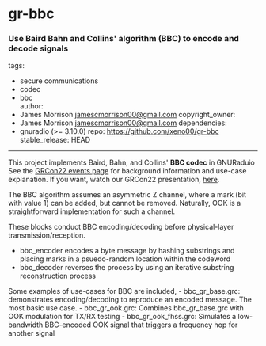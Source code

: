 # gr-bbc  
### Use Baird Bahn and Collins' algorithm (BBC) to encode and decode signals
tags:  
  - secure communications  
  - codec  
  - bbc  
author:  
  - James Morrison <jamescmorrison00@gmail.com>
copyright_owner:  
  - James Morrison <jamescmorrison00@gmail.com>
dependencies:  
  - gnuradio (>= 3.10.0)
repo: https://github.com/xeno00/gr-bbc  
stable_release: HEAD  
---


This project implements Baird, Bahn, and Collins' **BBC codec** in GNURaduio
See the [GRCon22 events page](https://events.gnuradio.org/event/18/contributions/278/) for background information and use-case explanation.
If you want, watch our GRCon22 presentation, [here](https://youtu.be/I3QmZwdsavE&t=7h38m45s).

The BBC algorithm assumes an asymmetric Z channel, where a mark (bit with value 1) can be added, but cannot be removed. Naturally, OOK is a straightforward implementation for such a channel. 

These blocks conduct BBC encoding/decoding before physical-layer transmission/reception. 

* bbc_encoder encodes a byte message by hashing substrings and placing marks in a psuedo-random location within the codeword
* bbc_decoder reverses the process by using an iterative substring reconstruction process


Some examples of use-cases for BBC are included,
    - bbc_gr_base.grc:     demonstrates encoding/decoding to reproduce an encoded message.
                           The most basic use case.
    - bbc_gr_ook.grc:      Combines bbc_gr_base.grc with OOK modulation for TX/RX testing
    - bbc_gr_ook_fhss.grc: Simulates a low-bandwidth BBC-encoded OOK signal that triggers a 
                           frequency hop for another signal

